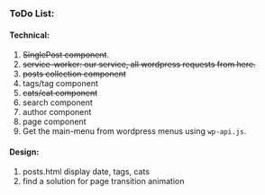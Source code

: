 ### ToDo List:

#### Technical:

  1. ~~SinglePost component~~.
  2. ~~service-worker: our service, all wordpress requests from here.~~
  3. ~~posts collection component~~
  4. tags/tag component
  5. ~~cats/cat component~~
  6. search component
  7. author component
  8. page component
  9. Get the main-menu from wordpress menus using `wp-api.js`.

#### Design:

  1. posts.html display date, tags, cats
  2. find a solution for page transition animation
